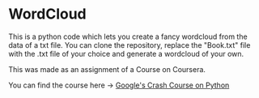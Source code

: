 # WordCloud

This is a python code which lets you create a fancy wordcloud from the data of a txt file. You can clone the repository, replace the "Book.txt" file with the .txt file of your choice and generate a wordcloud of your own.

This was made as an assignment of a Course on Coursera.

You can find the course here -> [Google's Crash Course on Python](https://www.coursera.org/learn/python-crash-course)
